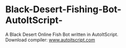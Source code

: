 # Black-Desert-Fishing-Bot-AutoItScript-
A Black Desert Online Fish Bot written in AutoItScript.  
Download compiler: www.autoitscript.com

